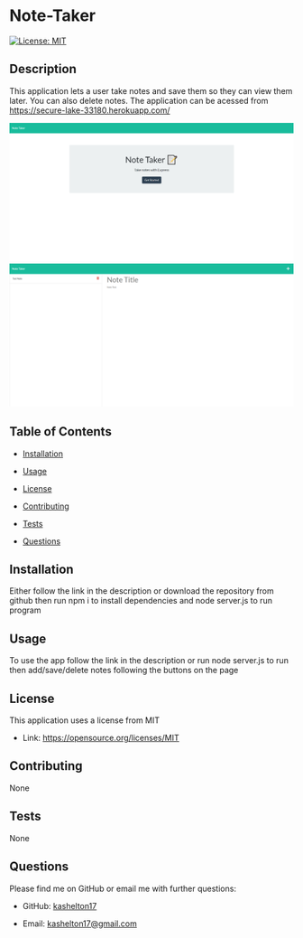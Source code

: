 # Note-Taker 
 [![License: MIT](https://img.shields.io/badge/License-MIT-yellow.svg)](https://opensource.org/licenses/MIT)

 
 ## Description 
 This application lets a user take notes and save them so they can view them later. You can also delete notes. The application can be acessed from https://secure-lake-33180.herokuapp.com/ 

 [![Preview image 1](./images/previewImage1.png)](https://secure-lake-33180.herokuapp.com/)
 [![Preview image 2](./images/previewImage2.png)](https://secure-lake-33180.herokuapp.com/notes)

 
 ## Table of Contents 

 * [Installation](#installation) 

 * [Usage](#usage) 

 * [License](#license) 

 * [Contributing](#contributing) 

 * [Tests](#Tests) 

 * [Questions](#questions)

 
 ## Installation 
Either follow the link in the description or download the repository from github then run npm i to install dependencies and node server.js to run program

 
 ## Usage 
 To use the app follow the link in the description or run node server.js to run then add/save/delete notes following the buttons on the page

 
 ## License 
 This application uses a license from MIT 
  
 * Link: https://opensource.org/licenses/MIT

 
 ## Contributing 
 None

 
 ## Tests 
 None

 
 ## Questions 
 Please find me on GitHub or email me with further questions:

 * GitHub: [kashelton17](https://github.com/kashelton17)

 * Email: kashelton17@gmail.com 
